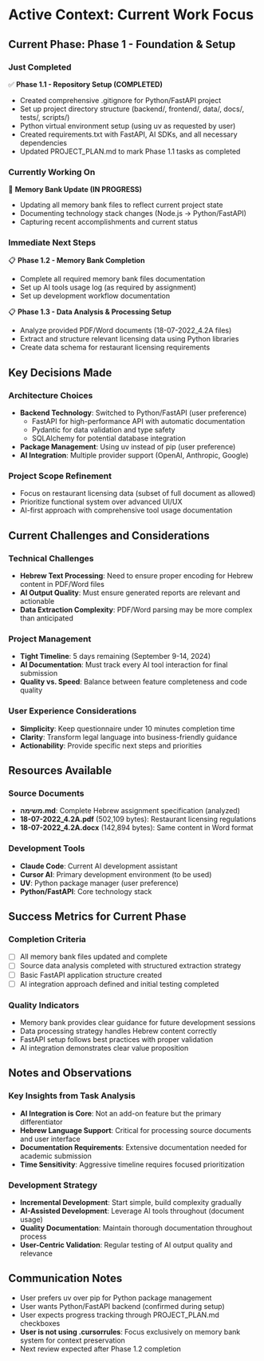 # Active Context: Current Work Focus

## Current Phase: Phase 1 - Foundation & Setup

### Just Completed
✅ **Phase 1.1 - Repository Setup (COMPLETED)**
- Created comprehensive .gitignore for Python/FastAPI project
- Set up project directory structure (backend/, frontend/, data/, docs/, tests/, scripts/)
- Python virtual environment setup (using uv as requested by user)
- Created requirements.txt with FastAPI, AI SDKs, and all necessary dependencies
- Updated PROJECT_PLAN.md to mark Phase 1.1 tasks as completed

### Currently Working On
🔄 **Memory Bank Update (IN PROGRESS)**
- Updating all memory bank files to reflect current project state
- Documenting technology stack changes (Node.js → Python/FastAPI)
- Capturing recent accomplishments and current status

### Immediate Next Steps
📋 **Phase 1.2 - Memory Bank Completion**
- Complete all required memory bank files documentation
- Set up AI tools usage log (as required by assignment)
- Set up development workflow documentation

📋 **Phase 1.3 - Data Analysis & Processing Setup** 
- Analyze provided PDF/Word documents (18-07-2022_4.2A files)
- Extract and structure relevant licensing data using Python libraries
- Create data schema for restaurant licensing requirements

## Key Decisions Made

### Architecture Choices
- **Backend Technology**: Switched to Python/FastAPI (user preference)
  - FastAPI for high-performance API with automatic documentation
  - Pydantic for data validation and type safety
  - SQLAlchemy for potential database integration
- **Package Management**: Using uv instead of pip (user preference)
- **AI Integration**: Multiple provider support (OpenAI, Anthropic, Google)

### Project Scope Refinement
- Focus on restaurant licensing data (subset of full document as allowed)
- Prioritize functional system over advanced UI/UX
- AI-first approach with comprehensive tool usage documentation

## Current Challenges and Considerations

### Technical Challenges
- **Hebrew Text Processing**: Need to ensure proper encoding for Hebrew content in PDF/Word files
- **AI Output Quality**: Must ensure generated reports are relevant and actionable
- **Data Extraction Complexity**: PDF/Word parsing may be more complex than anticipated

### Project Management
- **Tight Timeline**: 5 days remaining (September 9-14, 2024)
- **AI Documentation**: Must track every AI tool interaction for final submission
- **Quality vs. Speed**: Balance between feature completeness and code quality

### User Experience Considerations
- **Simplicity**: Keep questionnaire under 10 minutes completion time  
- **Clarity**: Transform legal language into business-friendly guidance
- **Actionability**: Provide specific next steps and priorities

## Resources Available

### Source Documents
- **משימה.md**: Complete Hebrew assignment specification (analyzed)
- **18-07-2022_4.2A.pdf** (502,109 bytes): Restaurant licensing regulations
- **18-07-2022_4.2A.docx** (142,894 bytes): Same content in Word format

### Development Tools
- **Claude Code**: Current AI development assistant
- **Cursor AI**: Primary development environment (to be used)
- **UV**: Python package manager (user preference)
- **Python/FastAPI**: Core technology stack

## Success Metrics for Current Phase

### Completion Criteria
- [ ] All memory bank files updated and complete
- [ ] Source data analysis completed with structured extraction strategy
- [ ] Basic FastAPI application structure created
- [ ] AI integration approach defined and initial testing completed

### Quality Indicators
- Memory bank provides clear guidance for future development sessions
- Data processing strategy handles Hebrew content correctly
- FastAPI setup follows best practices with proper validation
- AI integration demonstrates clear value proposition

## Notes and Observations

### Key Insights from Task Analysis
- **AI Integration is Core**: Not an add-on feature but the primary differentiator
- **Hebrew Language Support**: Critical for processing source documents and user interface
- **Documentation Requirements**: Extensive documentation needed for academic submission
- **Time Sensitivity**: Aggressive timeline requires focused prioritization

### Development Strategy
- **Incremental Development**: Start simple, build complexity gradually
- **AI-Assisted Development**: Leverage AI tools throughout (document usage)  
- **Quality Documentation**: Maintain thorough documentation throughout process
- **User-Centric Validation**: Regular testing of AI output quality and relevance

## Communication Notes
- User prefers uv over pip for Python package management
- User wants Python/FastAPI backend (confirmed during setup)
- User expects progress tracking through PROJECT_PLAN.md checkboxes
- **User is not using .cursorrules**: Focus exclusively on memory bank system for context preservation
- Next review expected after Phase 1.2 completion